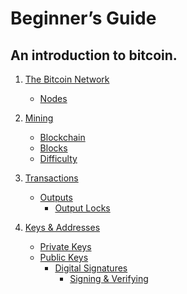 #   Beginner’s Guide<br>
##  An introduction to bitcoin.<br>

1.  [The Bitcoin Network](./1_the_bitcoin_network)<Br>
    *   [Nodes](./1_the_bitcoin_network/README.md#nodes)<br>

2.  [Mining](./2_mining)<br>
    *   [Blockchain](./2_mining/README.md#the-blockchain)<br>
    *   [Blocks](./2_mining/README.md#blocks)<br>
    *   [Difficulty](./2_mining/README.md#difficulty)<br>

3.  [Transactions](./3_transactions)<br>
    *   [Outputs](3_transactions/README.md#outputs)<br>
        *   [Output Locks](3_transactions/README.md#output-locks)<br>

4.  [Keys & Addresses](./4_keys_and_addresses)<br>
    *   [Private Keys](./4_keys_and_addresses/README.md#private-keys)<br>
    *   [Public Keys](./4_keys_and_addresses/README.md#public-keys)<br>
        *   [Digital Signatures](./4_keys_and_addresses/README.md#digital-signatures)<br>
            *   [Signing & Verifying](./4_keys_and_addresses/README.md#signing--verifying)<br>
